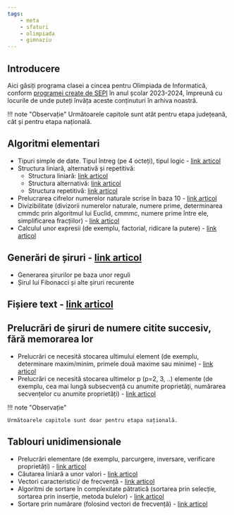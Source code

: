 ```yaml
---
tags:
    - meta
    - sfaturi
    - olimpiada
    - gimnaziu
---
```


## Introducere

Aici găsiți programa clasei a cincea pentru Olimpiada de Informatică, conform
[programei create de
SEPI](https://sepi.ro/assets/upload-file/oni2024/Programa%20pentru%20olimpiada%20de%20informatica_gimnaziu%20si%20liceu.pdf)
în anul școlar 2023-2024, împreună cu locurile de unde puteți învăța aceste
conținuturi în arhiva noastră.

!!! note "Observație"
Următoarele capitole sunt atât pentru etapa județeană, cât și pentru etapa
națională.

## Algoritmi elementari

-   Tipuri simple de date. Tipul întreg (pe 4 octeți), tipul logic - [link
    articol](../cppintro/data-types.md?h=dat#tipuri-de-date-ce-pastreaza-numere-intregi)
-   Structura liniară, alternativă și repetitivă:
    - Structura liniară: [link articol](../cppintro/basic-math.md)
    - Structura alternativă: [link articol](../cppintro/conditions-if.md)
    - Structura repetitivă: [link articol](../cppintro/loops.md)
-   Prelucrarea cifrelor numerelor naturale scrise în baza 10 - [link
    articol](../usor/digits-manipulation.md)
-   Divizibilitate (divizorii numerelor naturale, numere prime, determinarea cmmdc
    prin algoritmul lui Euclid, cmmmc, numere prime între ele, simplificarea
    fracțiilor) - [link articol](../usor/divisibility.md)
-   Calculul unor expresii (de exemplu, factorial, ridicare la putere) - [link
    articol](../cppintro/basic-math.md)

## Generări de șiruri - [link articol](../usor/generarea-sirurilor.md)

-   Generarea șirurilor pe baza unor reguli
-   Șirul lui Fibonacci și alte șiruri recurente

## Fișiere text - [link articol](../cppintro/input-output.md#citirea-si-afisarea-folosind-fisiere)

## Prelucrări de șiruri de numere citite succesiv, fără memorarea lor

-   Prelucrări ce necesită stocarea ultimului element (de exemplu, determinare
    maxim/minim, primele două maxime sau minime) - [link
    articol](../cppintro/loops.md)
-   Prelucrări ce necesită stocarea ultimelor p (p=2, 3, ..) elemente (de exemplu,
    cea mai lungă subsecvență cu anumite proprietăți, numărarea secvențelor cu
    anumite proprietăți) - [link articol](../cppintro/loops.md)

!!! note "Observație"

    Următoarele capitole sunt doar pentru etapa națională.

## Tablouri unidimensionale

-   Prelucrări elementare (de exemplu, parcurgere, inversare, verificare
    proprietăți) - [link articol](../cppintro/arrays.md)
-   Căutarea liniară a unor valori - [link
    articol](../cppintro/arrays.md)
-   Vectori caracteristici/ de frecvență - [link
    articol](../usor/frequency-arrays.md)
-   Algoritmi de sortare în complexitate pătratică (sortarea prin selecție,
    sortarea prin inserție, metoda bulelor) - [link
    articol](../usor/sorting.md#algoritmi-de-sortare-in-on2)
-   Sortare prin numărare (folosind vectori de frecvență) - [link
    articol](../usor/frequency-arrays.md)
